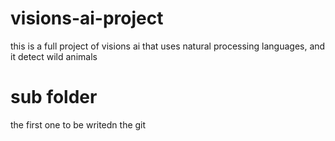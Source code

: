 # visions-ai-project
this is a full project of visions ai that uses natural processing languages, and it detect wild animals

# sub folder
the first one to be writedn the git 
